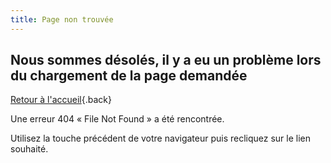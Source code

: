 ```yaml
---
title: Page non trouvée
---
```


## Nous sommes désolés, il y a eu un problème lors du chargement de la page demandée

[Retour à l'accueil](../){.back}

Une erreur 404 « File Not Found » a été rencontrée.

Utilisez la touche précédent de votre navigateur puis recliquez sur le lien souhaité. 